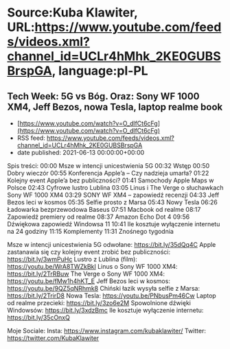 # Source:Kuba Klawiter, URL:https://www.youtube.com/feeds/videos.xml?channel_id=UCLr4hMhk_2KE0GUBSBrspGA, language:pl-PL

## Tech Week: 5G vs Bóg. Oraz: Sony WF 1000 XM4, Jeff Bezos, nowa Tesla, laptop realme book
 - [https://www.youtube.com/watch?v=O_dlfCt6cFg](https://www.youtube.com/watch?v=O_dlfCt6cFg)
 - RSS feed: https://www.youtube.com/feeds/videos.xml?channel_id=UCLr4hMhk_2KE0GUBSBrspGA
 - date published: 2021-06-13 00:00:00+00:00

Spis treści:
00:00 Msze w intencji unicestwienia 5G
00:32 Wstęp
00:50 Dobry wieczór
00:55 Konferencja Apple’a – Czy nadzieja umarła?
01:22 Kolejny event Apple’a bez publiczności?
01:41 Samochody Apple Maps w Polsce
02:43 Cyfrowe lustro Lublina
03:05 Linus i The Verge o słuchawkach Sony WF 1000 XM4
03:29 SONY WF XM4 – zapowiedź recenzji
04:33 Jeff Bezos leci w kosmos
05:35 Selfie prosto z Marsa
05:43 Nowy Tesla
06:26 Ładowarka bezprzewodowa Baseus
07:51 Macbook od realme
08:17 Zapowiedź premiery od realme
08:37 Amazon Echo Dot 4
09:56 Dźwiękowa zapowiedź Windowsa 11
10:41 Ile kosztuje wyłączenie internetu na 24 godziny
11:15 Komplementy
11:31 Znośnego tygodnia

Msze w intencji unicestwienia 5G odwołane: https://bit.ly/35dQq4C
Apple zastanawia się czy kolejny event zrobić bez publiczności: https://bit.ly/3wmPuHc
Lustro z Lublina (film): https://youtu.be/WrA8TWZkBkI
Linus o Sony WF 1000 XM4: https://bit.ly/2TrRBuw
The Verge o Sony WF 1000 XM4: https://youtu.be/fMw1h4hKT_E
Jeff Bezos leci w kosmos: https://youtu.be/9QZ5qNRhmk8
Chiński łazik wysyła selfie z Marsa: https://bit.ly/2TrirD8
Nowa Tesla: https://youtu.be/PNbusPm46Cw
Laptop od realme przecieki: https://bit.ly/3zo6e2M
Spowolnione dźwięki Windowsów: https://bit.ly/3xdzBmc
Ile kosztuje wyłączenie internetu: https://bit.ly/35cOnxQ

Moje Sociale: 
Insta: https://www.instagram.com/kubaklawiter/
Twitter: https://twitter.com/KubaKlawiter

